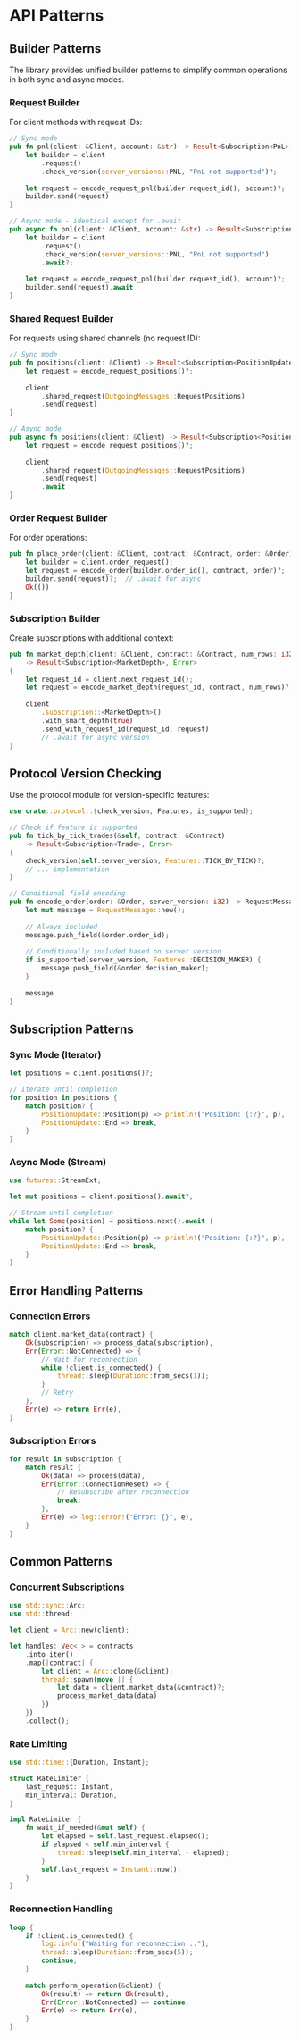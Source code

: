 # API Patterns

## Builder Patterns

The library provides unified builder patterns to simplify common operations in both sync and async modes.

### Request Builder

For client methods with request IDs:

```rust
// Sync mode
pub fn pnl(client: &Client, account: &str) -> Result<Subscription<PnL>, Error> {
    let builder = client
        .request()
        .check_version(server_versions::PNL, "PnL not supported")?;
    
    let request = encode_request_pnl(builder.request_id(), account)?;
    builder.send(request)
}

// Async mode - identical except for .await
pub async fn pnl(client: &Client, account: &str) -> Result<Subscription<PnL>, Error> {
    let builder = client
        .request()
        .check_version(server_versions::PNL, "PnL not supported")
        .await?;
    
    let request = encode_request_pnl(builder.request_id(), account)?;
    builder.send(request).await
}
```

### Shared Request Builder

For requests using shared channels (no request ID):

```rust
// Sync mode
pub fn positions(client: &Client) -> Result<Subscription<PositionUpdate>, Error> {
    let request = encode_request_positions()?;
    
    client
        .shared_request(OutgoingMessages::RequestPositions)
        .send(request)
}

// Async mode
pub async fn positions(client: &Client) -> Result<Subscription<PositionUpdate>, Error> {
    let request = encode_request_positions()?;
    
    client
        .shared_request(OutgoingMessages::RequestPositions)
        .send(request)
        .await
}
```

### Order Request Builder

For order operations:

```rust
pub fn place_order(client: &Client, contract: &Contract, order: &Order) -> Result<(), Error> {
    let builder = client.order_request();
    let request = encode_order(builder.order_id(), contract, order)?;
    builder.send(request)?;  // .await for async
    Ok(())
}
```

### Subscription Builder

Create subscriptions with additional context:

```rust
pub fn market_depth(client: &Client, contract: &Contract, num_rows: i32) 
    -> Result<Subscription<MarketDepth>, Error> 
{
    let request_id = client.next_request_id();
    let request = encode_market_depth(request_id, contract, num_rows)?;
    
    client
        .subscription::<MarketDepth>()
        .with_smart_depth(true)
        .send_with_request_id(request_id, request)
        // .await for async version
}
```

## Protocol Version Checking

Use the protocol module for version-specific features:

```rust
use crate::protocol::{check_version, Features, is_supported};

// Check if feature is supported
pub fn tick_by_tick_trades(&self, contract: &Contract) 
    -> Result<Subscription<Trade>, Error> 
{
    check_version(self.server_version, Features::TICK_BY_TICK)?;
    // ... implementation
}

// Conditional field encoding
pub fn encode_order(order: &Order, server_version: i32) -> RequestMessage {
    let mut message = RequestMessage::new();
    
    // Always included
    message.push_field(&order.order_id);
    
    // Conditionally included based on server version
    if is_supported(server_version, Features::DECISION_MAKER) {
        message.push_field(&order.decision_maker);
    }
    
    message
}
```

## Subscription Patterns

### Sync Mode (Iterator)
```rust
let positions = client.positions()?;

// Iterate until completion
for position in positions {
    match position? {
        PositionUpdate::Position(p) => println!("Position: {:?}", p),
        PositionUpdate::End => break,
    }
}
```

### Async Mode (Stream)
```rust
use futures::StreamExt;

let mut positions = client.positions().await?;

// Stream until completion
while let Some(position) = positions.next().await {
    match position? {
        PositionUpdate::Position(p) => println!("Position: {:?}", p),
        PositionUpdate::End => break,
    }
}
```

## Error Handling Patterns

### Connection Errors
```rust
match client.market_data(contract) {
    Ok(subscription) => process_data(subscription),
    Err(Error::NotConnected) => {
        // Wait for reconnection
        while !client.is_connected() {
            thread::sleep(Duration::from_secs(1));
        }
        // Retry
    },
    Err(e) => return Err(e),
}
```

### Subscription Errors
```rust
for result in subscription {
    match result {
        Ok(data) => process(data),
        Err(Error::ConnectionReset) => {
            // Resubscribe after reconnection
            break;
        },
        Err(e) => log::error!("Error: {}", e),
    }
}
```

## Common Patterns

### Concurrent Subscriptions
```rust
use std::sync::Arc;
use std::thread;

let client = Arc::new(client);

let handles: Vec<_> = contracts
    .into_iter()
    .map(|contract| {
        let client = Arc::clone(&client);
        thread::spawn(move || {
            let data = client.market_data(&contract)?;
            process_market_data(data)
        })
    })
    .collect();
```

### Rate Limiting
```rust
use std::time::{Duration, Instant};

struct RateLimiter {
    last_request: Instant,
    min_interval: Duration,
}

impl RateLimiter {
    fn wait_if_needed(&mut self) {
        let elapsed = self.last_request.elapsed();
        if elapsed < self.min_interval {
            thread::sleep(self.min_interval - elapsed);
        }
        self.last_request = Instant::now();
    }
}
```

### Reconnection Handling
```rust
loop {
    if !client.is_connected() {
        log::info!("Waiting for reconnection...");
        thread::sleep(Duration::from_secs(5));
        continue;
    }
    
    match perform_operation(&client) {
        Ok(result) => return Ok(result),
        Err(Error::NotConnected) => continue,
        Err(e) => return Err(e),
    }
}
```